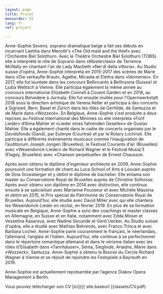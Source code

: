 ```yaml
---
layout: page
title: Projet
menuorder: 55
lang: fr
ref: project

---
```

Anne-Sophie Sevens, soprano dramatique belge a fait ses débuts en incarnant Laetitia dans Menotti's «The Old maid and the thief» avec l'Orchestre Biel Solothurn.
Avec le Théâtre Orchestre Biel Solothurn (TOBS) elle a interprété le rôle de Soprano dans «Masterclass» de Terrence McNally en chantant l'air de Lady Macbeth «Nel dì della vittoria». Au Studio suisse d'opéra, Anne-Sophie interpréta en 2015-2017 des scènes de Marie dans «Die verkaufte Braut», Agathe, Micaela et Elettra dans «Idomeneo».
En 2017, elle fut lauréate dans les concours Bellincanto à Bellinzona (Suisse) et Ljuba Welitsch à Vienne. Elle participa également la même année au concours international Elizabeth Connell à Covent Garden et en 2018, au concours Belvedere à Jurmala. Elle fut ensuite invitée pour l'Opernwerkstatt 2018 sous la direction artistique de Verena Keller et participa à des concerts à Sigriswil, Bern, Basel et Zürich dans les rôles de Gerhilde, de Santuzza et de Marie dans «Wozzeck». En Belgique, Anne-Sophie s'est produite à deux reprises au Festival international des Minimes où elle interpréta «Fünf Lieder» d’Alma Mahler et «Lieder eines fahrenden Gesellen» de Gustav Mahler. Elle a également chanté dans le cadre de concerts organisés par le Davidsfonds (Gand), par Euterpe (Courtrai) et par le Rotary Lochristi. Elle participa à différents événements musicaux comme l’inauguration de l’auditorium Joseph Jongen (Bruxelles), le Festival Courants d’air (Bruxelles) avec «Wesendonck-Lieder» de Richard Wagner et le Festival Musiq’3 (Flagey, Bruxelles) avec «Chanson perpétuelle» de Ernest Chausson.

Après avoir obtenu le diplôme d’ingénieur architecte en 2009, Anne-Sophie poursuivit une formation de chant au Luca School of Arts à Louvain auprès de Dina Grossberger et y obtint le diplôme de bachelier. Elle entama son master au Conservatoire Royal de Bruxelles auprès de Christine Solhosse. Après avoir obtenu son diplôme en 2014 avec distinction, elle continua ensuite à se spécialiser avec Marianne Pousseur et avec Michèle Massina et obtint en 2015, le Prix spécial du Patrimoine du Conservatoire Royal de Bruxelles. Aujourd’hui, elle étudie avec David Miller avec qui elle chantera les Wesendonck-Lieder en récital, en février 2019.
En plus de sa formation musicale en Belgique, Anne-Sophie a suivi des coachings et master classes en Allemagne, en Suisse et en Italie, notamment avec Edda Moser et Vesselina Kasarova, avec Nadine Secunde et Gerd Uecker. Au Studio suisse d'opéra, elle a étudié avec Mathias Behrends, avec Franco Trinca et avec Barbara Locher.
Anne-Sophie parle couramment le français, le néerlandais, l’allemand, l’anglais et l’italien. Aujourd’hui, elle continue à se perfectionner dans le répertoire romantique allemand et dans le vérisme italien avec les rôles d'Elisabeth dans «Tannhäuser», Senta, Sieglinde, Ariadne, Marie dans «Wozzeck», Santuzza. Anne-Sophie a obtenu la Bourse du Cercle Richard Wagner à Vienne et se réjouit de rejoindre les Festspiele à Bayreuth en 2019.

Anne-Sophie est actuellement représentée par l’agence Diakov Opera Management à Berlin.




Vous pouvez télécharger son CV [ici]({{ site.baseurl }}/assets/CV.pdf).




